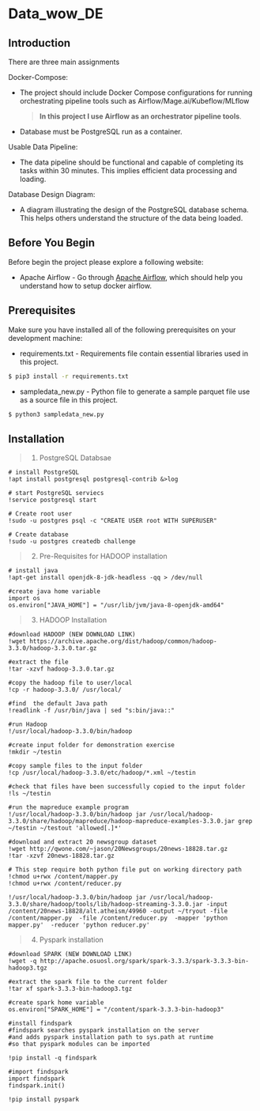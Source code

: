 # Data_wow_DE

## Introduction

There are three main assignments

Docker-Compose:
* The project should include Docker Compose configurations for running orchestrating pipeline tools such as Airflow/Mage.ai/Kubeflow/MLflow

  > **In this project I use Airflow as an orchestrator pipeline tools**.

* Database must be PostgreSQL run as a container.

Usable Data Pipeline:
* The data pipeline should be functional and capable of completing its tasks within 30 minutes. This implies efficient data processing and loading.

Database Design Diagram:
* A diagram illustrating the design of the PostgreSQL database schema. This helps others understand the structure of the data being loaded.

## Before You Begin
Before begin the project please explore a following website:
* Apache Airflow - Go through [Apache Airflow](https://airflow.apache.org/docs/apache-airflow/stable/howto/docker-compose/index.html), which should help you understand how to setup docker airflow.

## Prerequisites
Make sure you have installed all of the following prerequisites on your development machine:
* requirements.txt - Requirements file contain essential libraries used in this project.

```bash
$ pip3 install -r requirements.txt
```

* sampledata_new.py - Python file to generate a sample parquet file use as a source file in this project.

```bash
$ python3 sampledata_new.py
```

## Installation

>1. PostgreSQL Databsae
```
# install PostgreSQL
!apt install postgresql postgresql-contrib &>log

# start PostgreSQL serviecs
!service postgresql start

# Create root user
!sudo -u postgres psql -c "CREATE USER root WITH SUPERUSER"

# Create database
!sudo -u postgres createdb challenge
```

>2. Pre-Requisites for HADOOP installation
```
# install java
!apt-get install openjdk-8-jdk-headless -qq > /dev/null

#create java home variable 
import os
os.environ["JAVA_HOME"] = "/usr/lib/jvm/java-8-openjdk-amd64"
```
>3. HADOOP Installation
```
#download HADOOP (NEW DOWNLOAD LINK)
!wget https://archive.apache.org/dist/hadoop/common/hadoop-3.3.0/hadoop-3.3.0.tar.gz

#extract the file
!tar -xzvf hadoop-3.3.0.tar.gz

#copy the hadoop file to user/local
!cp -r hadoop-3.3.0/ /usr/local/

#find  the default Java path
!readlink -f /usr/bin/java | sed "s:bin/java::"

#run Hadoop
!/usr/local/hadoop-3.3.0/bin/hadoop

#create input folder for demonstration exercise
!mkdir ~/testin

#copy sample files to the input folder
!cp /usr/local/hadoop-3.3.0/etc/hadoop/*.xml ~/testin

#check that files have been successfully copied to the input folder
!ls ~/testin

#run the mapreduce example program
!/usr/local/hadoop-3.3.0/bin/hadoop jar /usr/local/hadoop-3.3.0/share/hadoop/mapreduce/hadoop-mapreduce-examples-3.3.0.jar grep ~/testin ~/testout 'allowed[.]*'

#download and extract 20 newsgroup dataset
!wget http://qwone.com/~jason/20Newsgroups/20news-18828.tar.gz
!tar -xzvf 20news-18828.tar.gz

# This step require both python file put on working directory path
!chmod u+rwx /content/mapper.py
!chmod u+rwx /content/reducer.py

!/usr/local/hadoop-3.3.0/bin/hadoop jar /usr/local/hadoop-3.3.0/share/hadoop/tools/lib/hadoop-streaming-3.3.0.jar -input /content/20news-18828/alt.atheism/49960 -output ~/tryout -file /content/mapper.py  -file /content/reducer.py  -mapper 'python mapper.py'  -reducer 'python reducer.py'
```

>4. Pyspark installation
```
#download SPARK (NEW DOWNLOAD LINK)
!wget -q http://apache.osuosl.org/spark/spark-3.3.3/spark-3.3.3-bin-hadoop3.tgz

#extract the spark file to the current folder
!tar xf spark-3.3.3-bin-hadoop3.tgz

#create spark home variable 
os.environ["SPARK_HOME"] = "/content/spark-3.3.3-bin-hadoop3"

#install findspark
#findspark searches pyspark installation on the server 
#and adds pyspark installation path to sys.path at runtime 
#so that pyspark modules can be imported

!pip install -q findspark

#import findspark
import findspark
findspark.init()

!pip install pyspark
```

